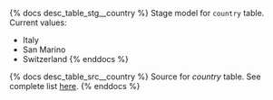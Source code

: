 {% docs desc_table_stg__country %}
Stage model for `country` table.  
Current values:
- Italy
- San Marino
- Switzerland
{% enddocs %}

{% docs desc_table_src__country %}
Source for _country_ table. See complete list [here](https://simple.wikipedia.org/wiki/List_of_countries).
{% enddocs %}
